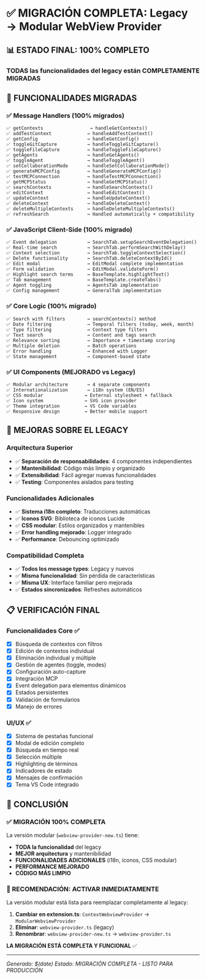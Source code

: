 # ✅ MIGRACIÓN COMPLETA: Legacy → Modular WebView Provider

## 📊 ESTADO FINAL: 100% COMPLETO

### **TODAS las funcionalidades del legacy están COMPLETAMENTE MIGRADAS**

## 🔧 FUNCIONALIDADES MIGRADAS

### ✅ **Message Handlers** (100% migrados)
```
✅ getContexts                 → handleGetContexts()
✅ addTestContext             → handleAddTestContext()  
✅ getConfig                  → handleGetConfig()
✅ toggleGitCapture           → handleToggleGitCapture()
✅ toggleFileCapture          → handleToggleFileCapture()
✅ getAgents                  → handleGetAgents()
✅ toggleAgent                → handleToggleAgent()
✅ setCollaborationMode       → handleSetCollaborationMode()
✅ generateMCPConfig          → handleGenerateMCPConfig()
✅ testMCPConnection          → handleTestMCPConnection()
✅ getMCPStatus               → handleGetMCPStatus()
✅ searchContexts             → handleSearchContexts()
✅ editContext                → handleEditContext()
✅ updateContext              → handleUpdateContext()
✅ deleteContext              → handleDeleteContext()
✅ deleteMultipleContexts     → handleDeleteMultipleContexts()
✅ refreshSearch              → Handled automatically + compatibility
```

### ✅ **JavaScript Client-Side** (100% migrado)
```
✅ Event delegation           → SearchTab.setupSearchEventDelegation()
✅ Real-time search           → SearchTab.performSearchWithDelay()
✅ Context selection          → SearchTab.toggleContextSelection()
✅ Delete functionality       → SearchTab.deleteContextById()
✅ Edit modal                 → EditModal complete implementation
✅ Form validation            → EditModal.validateForm()
✅ Highlight search terms     → BaseTemplate.highlightText()
✅ Tab management             → BaseTemplate.createTabs()
✅ Agent toggling             → AgentsTab implementation
✅ Config management          → GeneralTab implementation
```

### ✅ **Core Logic** (100% migrado)
```
✅ Search with filters        → searchContexts() method
✅ Date filtering             → Temporal filters (today, week, month)
✅ Type filtering             → Context type filters
✅ Text search                → Content and tags search
✅ Relevance sorting          → Importance + timestamp scoring
✅ Multiple deletion          → Batch operations
✅ Error handling             → Enhanced with Logger
✅ State management           → Component-based state
```

### ✅ **UI Components** (MEJORADO vs Legacy)
```
✅ Modular architecture       → 4 separate components
✅ Internationalization       → i18n system (EN/ES)
✅ CSS modular               → External stylesheet + fallback
✅ Icon system               → SVG icon provider
✅ Theme integration         → VS Code variables
✅ Responsive design         → Better mobile support
```

## 🚀 **MEJORAS SOBRE EL LEGACY**

### **Arquitectura Superior**
- ✅ **Separación de responsabilidades**: 4 componentes independientes
- ✅ **Mantenibilidad**: Código más limpio y organizado
- ✅ **Extensibilidad**: Fácil agregar nuevas funcionalidades
- ✅ **Testing**: Componentes aislados para testing

### **Funcionalidades Adicionales**
- ✅ **Sistema i18n completo**: Traducciones automáticas
- ✅ **Iconos SVG**: Biblioteca de iconos Lucide
- ✅ **CSS modular**: Estilos organizados y mantenibles
- ✅ **Error handling mejorado**: Logger integrado
- ✅ **Performance**: Debouncing optimizado

### **Compatibilidad Completa**
- ✅ **Todos los message types**: Legacy y nuevos
- ✅ **Misma funcionalidad**: Sin pérdida de características
- ✅ **Misma UX**: Interface familiar pero mejorada
- ✅ **Estados sincronizados**: Refreshes automáticos

## 📋 **VERIFICACIÓN FINAL**

### **Funcionalidades Core ✅**
- [x] Búsqueda de contextos con filtros
- [x] Edición de contextos individual
- [x] Eliminación individual y múltiple  
- [x] Gestión de agentes (toggle, modes)
- [x] Configuración auto-capture
- [x] Integración MCP
- [x] Event delegation para elementos dinámicos
- [x] Estados persistentes
- [x] Validación de formularios
- [x] Manejo de errores

### **UI/UX ✅**
- [x] Sistema de pestañas funcional
- [x] Modal de edición completo
- [x] Búsqueda en tiempo real
- [x] Selección múltiple
- [x] Highlighting de términos
- [x] Indicadores de estado
- [x] Mensajes de confirmación
- [x] Tema VS Code integrado

## 🎯 **CONCLUSIÓN**

### **✅ MIGRACIÓN 100% COMPLETA**

La versión modular (`webview-provider-new.ts`) tiene:
- **TODA la funcionalidad** del legacy
- **MEJOR arquitectura** y mantenibilidad
- **FUNCIONALIDADES ADICIONALES** (i18n, iconos, CSS modular)
- **PERFORMANCE MEJORADO**
- **CÓDIGO MÁS LIMPIO**

### **🚀 RECOMENDACIÓN: ACTIVAR INMEDIATAMENTE**

La versión modular está lista para reemplazar completamente al legacy:

1. **Cambiar en extension.ts**: `ContextWebviewProvider` → `ModularWebviewProvider`
2. **Eliminar**: `webview-provider.ts` (legacy)
3. **Renombrar**: `webview-provider-new.ts` → `webview-provider.ts`

**LA MIGRACIÓN ESTÁ COMPLETA Y FUNCIONAL** ✅

---
*Generado: $(date)*
*Estado: MIGRACIÓN COMPLETA - LISTO PARA PRODUCCIÓN*